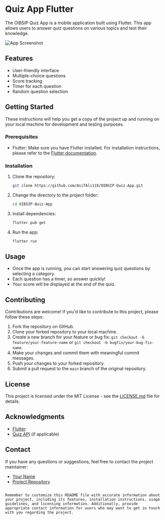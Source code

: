 # Quiz App Flutter

The OIBSIP Quiz App is a mobile application built using Flutter. This app allows users to answer quiz questions on various topics and test their knowledge.

![App Screenshot](screenshot.png)

## Features

- User-friendly interface
- Multiple-choice questions
- Score tracking
- Timer for each question
- Random question selection

## Getting Started

These instructions will help you get a copy of the project up and running on your local machine for development and testing purposes.

### Prerequisites

- Flutter: Make sure you have Flutter installed. For installation instructions, please refer to the [Flutter documentation](https://flutter.dev/docs/get-started/install).

### Installation

1. Clone the repository:

   ```bash
   git clone https://github.com/AsifAli119/OIBSIP-Quiz-App.git
   ```

2. Change the directory to the project folder:

   ```bash
   cd OIBSIP-Quiz-App
   ```

3. Install dependencies:

   ```bash
   flutter pub get
   ```

4. Run the app:

   ```bash
   flutter run
   ```

## Usage

- Once the app is running, you can start answering quiz questions by selecting a category.
- Each question has a timer, so answer quickly!
- Your score will be displayed at the end of the quiz.

## Contributing

Contributions are welcome! If you'd like to contribute to this project, please follow these steps:

1. Fork the repository on GitHub.
2. Clone your forked repository to your local machine.
3. Create a new branch for your feature or bug fix: `git checkout -b feature/your-feature-name` or `git checkout -b bugfix/your-bug-fix-name`.
4. Make your changes and commit them with meaningful commit messages.
5. Push your changes to your forked repository.
6. Submit a pull request to the `main` branch of the original repository.

## License

This project is licensed under the MIT License - see the [LICENSE.md](LICENSE.md) file for details.

## Acknowledgments

- [Flutter](https://flutter.dev/)
- [Quiz API](https://example.com/quiz-api) (if applicable)

## Contact

If you have any questions or suggestions, feel free to contact the project maintainer:

- [Your Name](mailto:youremail@example.com)
- [Project Repository](https://github.com/AsifAli119/OIBSIP-Quiz-App)

```

Remember to customize this README file with accurate information about your project, including its features, installation instructions, usage guidelines, and licensing information. Additionally, provide appropriate contact information for users who may want to get in touch with you regarding the project.
